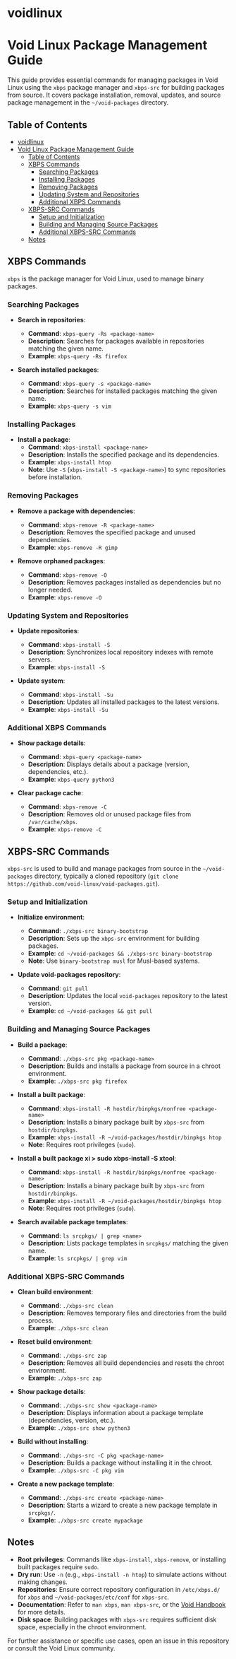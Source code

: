 # voidlinux

# Void Linux Package Management Guide

This guide provides essential commands for managing packages in Void Linux using the `xbps` package manager and `xbps-src` for building packages from source. It covers package installation, removal, updates, and source package management in the `~/void-packages` directory.

## Table of Contents

- [voidlinux](#voidlinux)
- [Void Linux Package Management Guide](#void-linux-package-management-guide)
  - [Table of Contents](#table-of-contents)
  - [XBPS Commands](#xbps-commands)
    - [Searching Packages](#searching-packages)
    - [Installing Packages](#installing-packages)
    - [Removing Packages](#removing-packages)
    - [Updating System and Repositories](#updating-system-and-repositories)
    - [Additional XBPS Commands](#additional-xbps-commands)
  - [XBPS-SRC Commands](#xbps-src-commands)
    - [Setup and Initialization](#setup-and-initialization)
    - [Building and Managing Source Packages](#building-and-managing-source-packages)
    - [Additional XBPS-SRC Commands](#additional-xbps-src-commands)
  - [Notes](#notes)

## XBPS Commands

`xbps` is the package manager for Void Linux, used to manage binary packages.

### Searching Packages

- **Search in repositories**:

  - **Command**: `xbps-query -Rs <package-name>`
  - **Description**: Searches for packages available in repositories matching the given name.
  - **Example**: `xbps-query -Rs firefox`

- **Search installed packages**:
  - **Command**: `xbps-query -s <package-name>`
  - **Description**: Searches for installed packages matching the given name.
  - **Example**: `xbps-query -s vim`

### Installing Packages

- **Install a package**:
  - **Command**: `xbps-install <package-name>`
  - **Description**: Installs the specified package and its dependencies.
  - **Example**: `xbps-install htop`
  - **Note**: Use `-S` (`xbps-install -S <package-name>`) to sync repositories before installation.

### Removing Packages

- **Remove a package with dependencies**:

  - **Command**: `xbps-remove -R <package-name>`
  - **Description**: Removes the specified package and unused dependencies.
  - **Example**: `xbps-remove -R gimp`

- **Remove orphaned packages**:
  - **Command**: `xbps-remove -O`
  - **Description**: Removes packages installed as dependencies but no longer needed.
  - **Example**: `xbps-remove -O`

### Updating System and Repositories

- **Update repositories**:

  - **Command**: `xbps-install -S`
  - **Description**: Synchronizes local repository indexes with remote servers.
  - **Example**: `xbps-install -S`

- **Update system**:
  - **Command**: `xbps-install -Su`
  - **Description**: Updates all installed packages to the latest versions.
  - **Example**: `xbps-install -Su`

### Additional XBPS Commands

- **Show package details**:

  - **Command**: `xbps-query <package-name>`
  - **Description**: Displays details about a package (version, dependencies, etc.).
  - **Example**: `xbps-query python3`

- **Clear package cache**:
  - **Command**: `xbps-remove -C`
  - **Description**: Removes old or unused package files from `/var/cache/xbps`.
  - **Example**: `xbps-remove -C`

## XBPS-SRC Commands

`xbps-src` is used to build and manage packages from source in the `~/void-packages` directory, typically a cloned repository (`git clone https://github.com/void-linux/void-packages.git`).

### Setup and Initialization

- **Initialize environment**:

  - **Command**: `./xbps-src binary-bootstrap`
  - **Description**: Sets up the `xbps-src` environment for building packages.
  - **Example**: `cd ~/void-packages && ./xbps-src binary-bootstrap`
  - **Note**: Use `binary-bootstrap musl` for Musl-based systems.

- **Update void-packages repository**:
  - **Command**: `git pull`
  - **Description**: Updates the local `void-packages` repository to the latest version.
  - **Example**: `cd ~/void-packages && git pull`

### Building and Managing Source Packages

- **Build a package**:

  - **Command**: `./xbps-src pkg <package-name>`
  - **Description**: Builds and installs a package from source in a chroot environment.
  - **Example**: `./xbps-src pkg firefox`

- **Install a built package**:

  - **Command**: `xbps-install -R hostdir/binpkgs/nonfree <package-name>`
  - **Description**: Installs a binary package built by `xbps-src` from `hostdir/binpkgs`.
  - **Example**: `xbps-install -R ~/void-packages/hostdir/binpkgs htop`
  - **Note**: Requires root privileges (`sudo`).

- **Install a built package xi > sudo xbps-install -S xtool**:
  - **Command**: `xbps-install -R hostdir/binpkgs/nonfree <package-name>`
  - **Description**: Installs a binary package built by `xbps-src` from `hostdir/binpkgs`.
  - **Example**: `xbps-install -R ~/void-packages/hostdir/binpkgs htop`
  - **Note**: Requires root privileges (`sudo`).

- **Search available package templates**:
  - **Command**: `ls srcpkgs/ | grep <name>`
  - **Description**: Lists package templates in `srcpkgs/` matching the given name.
  - **Example**: `ls srcpkgs/ | grep vim`

### Additional XBPS-SRC Commands

- **Clean build environment**:

  - **Command**: `./xbps-src clean`
  - **Description**: Removes temporary files and directories from the build process.
  - **Example**: `./xbps-src clean`

- **Reset build environment**:

  - **Command**: `./xbps-src zap`
  - **Description**: Removes all build dependencies and resets the chroot environment.
  - **Example**: `./xbps-src zap`

- **Show package details**:

  - **Command**: `./xbps-src show <package-name>`
  - **Description**: Displays information about a package template (dependencies, version, etc.).
  - **Example**: `./xbps-src show python3`

- **Build without installing**:

  - **Command**: `./xbps-src -C pkg <package-name>`
  - **Description**: Builds a package without installing it in the chroot.
  - **Example**: `./xbps-src -C pkg vim`

- **Create a new package template**:
  - **Command**: `./xbps-src create <package-name>`
  - **Description**: Starts a wizard to create a new package template in `srcpkgs/`.
  - **Example**: `./xbps-src create mypackage`

## Notes

- **Root privileges**: Commands like `xbps-install`, `xbps-remove`, or installing built packages require `sudo`.
- **Dry run**: Use `-n` (e.g., `xbps-install -n htop`) to simulate actions without making changes.
- **Repositories**: Ensure correct repository configuration in `/etc/xbps.d/` for `xbps` and `~/void-packages/etc/conf` for `xbps-src`.
- **Documentation**: Refer to `man xbps`, `man xbps-src`, or the [Void Handbook](https://docs.voidlinux.org/) for more details.
- **Disk space**: Building packages with `xbps-src` requires sufficient disk space, especially in the chroot environment.

For further assistance or specific use cases, open an issue in this repository or consult the Void Linux community.
